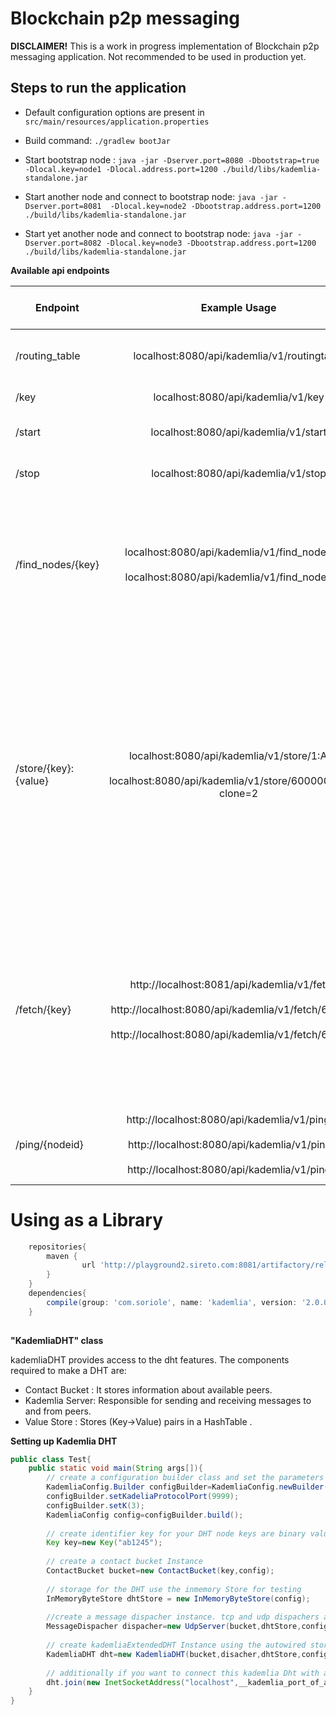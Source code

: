Blockchain p2p messaging
=========================

**DISCLAIMER!** This is a work in progress implementation of Blockchain p2p messaging application.  Not recommended to be used in production yet.

## Steps to run the application

- Default configuration options are present in `src/main/resources/application.properties`

- Build command: `./gradlew bootJar`

- Start bootstrap node : `java -jar -Dserver.port=8080 -Dbootstrap=true -Dlocal.key=node1 -Dlocal.address.port=1200 ./build/libs/kademlia-standalone.jar`

- Start another node and connect to bootstrap node:
 `java -jar -Dserver.port=8081  -Dlocal.key=node2 -Dbootstrap.address.port=1200 ./build/libs/kademlia-standalone.jar`

- Start yet another node and connect to bootstrap node:
 `java -jar -Dserver.port=8082 -Dlocal.key=node3 -Dbootstrap.address.port=1200 ./build/libs/kademlia-standalone.jar`

**Available api endpoints**

| Endpoint        | Example Usage           | Output  | ---------Description---------- |
| --------------- |:-----------------:| :-------| -----------------------------------:|
| /routing_table      | localhost:8080/api/kademlia/v1/routingtable | `{"nodeInfo":[{"inetAddress":"localhost", "port":35841, "key":"node1"}]}` | Provides list of nodes connected to this node|
| /key      | localhost:8080/api/kademlia/v1/key     |   `node1` | Returns Id of this node.
| /start | localhost:8080/api/kademlia/v1/start      |    `STARTED` or `Server Already Running` | If the node is turned off it is started
| /stop | localhost:8080/api/kademlia/v1/stop      |    `STOPPED` or `Server was already not running.` | If the node is turned off it is started
| /find_nodes/{key} | localhost:8080/api/kademlia/v1/find_nodes/abc <br/><br/> localhost:8080/api/kademlia/v1/find_nodes/aaa      | `{"nodeInfo":[ {"inetAddress":"localhost","port":42985,"key":"abc"},  {"inetAddress":"localhost","port":38945,"key":"def"}, {"inetAddress":"localhost","port":1200,"key":"noddz"} ]}` <br/><br/> `{"nodeInfo":[ {"inetAddress":"localhost","port":38945,"key":"def"}, {"inetAddress":"localhost","port":42985,"key":"abc"}, {"inetAddress":"localhost","port":1200,"key":"noddz"} ]}`    | Finds the nodes closest to given id. If the node searched is not in the list, it means that the searched node doesn't exist in the network.
|/store/{key}:{value}| localhost:8080/api/kademlia/v1/store/1:Antler <br/><br/>localhost:8080/api/kademlia/v1/store/6000000:Brew?clone=2| `4`<br/><br/>`2` | Stores the given key value in the distributed network. If returned value is the no of nodes in which the value was stored. `clone` parameter can also be passed to specify how many nodes should store the value default vaue is the `K` parameter of kademlia
|/fetch/{key} | http://localhost:8081/api/kademlia/v1/fetch/1<br/><br/>http://localhost:8080/api/kademlia/v1/fetch/6000000<br/><br/>http://localhost:8080/api/kademlia/v1/fetch/6000001|`Antler`<br/><br/>`Brew`<br/><br/>`Null`| Finds the value corresponding to the key. The value need not be stored in local node, it can be fetched from the network if it exists. If it doesn't exist, Null is returned.|
|/ping/{nodeid}|http://localhost:8080/api/kademlia/v1/ping/abc<br/><br/>http://localhost:8080/api/kademlia/v1/ping/ghi<br/><br/>http://localhost:8080/api/kademlia/v1/ping/def|`Peer took 1ms to reply`<br/><br/>`Node not found in DHT Network`<br/><br/>`Peer didn't reply`|Ping a node in the network. Retuns the time taken by the node to reply.


# Using as a Library
```groovy
    repositories{
        maven {
                url 'http://playground2.sireto.com:8081/artifactory/release'
        }
    }
    dependencies{
        compile(group: 'com.soriole', name: 'kademlia', version: '2.0.0')
    }
    
```
**"KademliaDHT" class**

kademliaDHT provides access to the dht features. The components required to make a DHT are:

* Contact Bucket : It stores information about available peers.
* Kademlia Server: Responsible for sending and receiving messages to and from peers.
* Value Store    : Stores (Key->Value) pairs in a HashTable
.

**Setting up Kademlia DHT**

```java
public class Test{
    public static void main(String args[]){
        // create a configuration builder class and set the parameters as per requirement
        KademliaConfig.Builder configBuilder=KademliaConfig.newBuilder();
        configBuilder.setKadeliaProtocolPort(9999);
        configBuilder.setK(3);
        KademliaConfig config=configBuilder.build();
        
        // create identifier key for your DHT node keys are binary values and serilized using base58 encoding
        Key key=new Key("ab1245");
        
        // create a contact bucket Instance
        ContactBucket bucket=new ContactBucket(key,config);
        
        // storage for the DHT use the inmemory Store for testing
        InMemoryByteStore dhtStore = new InMemoryByteStore(config);
        
        //create a message dispacher instance. tcp and udp dispachers are available.
        MessageDispacher dispacher=new UdpServer(bucket,dhtStore,config);
        
        // create kademliaExtendedDHT Instance using the autowired storageService
        KademliaDHT dht=new KademliaDHT(bucket,disacher,dhtStore,config);
        
        // additionally if you want to connect this kademlia Dht with another Dht node
        dht.join(new InetSocketAddress("localhost",__kademlia_port_of_another_instance));
    }
}
```
